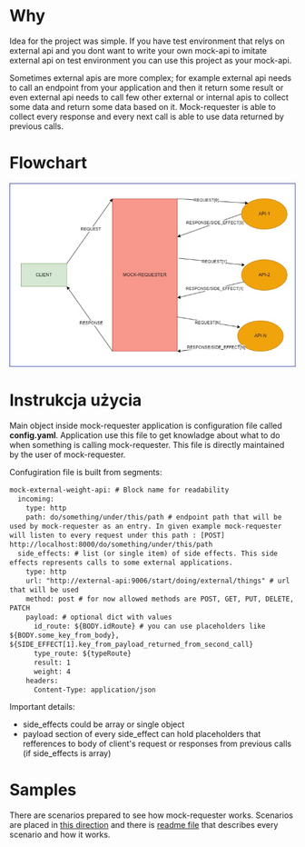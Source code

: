 # Why
Idea for the project was simple. 
If you have test environment that relys on external api and you dont want to write your own mock-api to imitate external api on test environment you can use this project as your mock-api. 

Sometimes external apis are more complex; for example external api needs to call an endpoint from your application and then it return some result or even external api needs to call few other external or internal apis to collect some data and return some data based on it. Mock-requester is able to collect every response and every next call is able to use data returned by previous calls.

# Flowchart

![flowchart](docs/images/mock-requester-flowchart.jpg?raw=true)

# Instrukcja użycia 
Main object inside mock-requester application is configuration file called **config.yaml**. Application use this file to get knowladge about what to do when something is calling mock-requester.
This file is directly maintained by the user of mock-requester.

Confugiration file is built from segments:
```
mock-external-weight-api: # Block name for readability
  incoming: 
    type: http
    path: do/something/under/this/path # endpoint path that will be used by mock-requester as an entry. In given example mock-requester will listen to every request under this path : [POST] http://localhost:8000/do/something/under/this/path
  side_effects: # list (or single item) of side effects. This side effects represents calls to some external applications.
    type: http
    url: "http://external-api:9006/start/doing/external/things" # url that will be used 
    method: post # for now allowed methods are POST, GET, PUT, DELETE, PATCH 
    payload: # optional dict with values
      id_route: ${BODY.idRoute} # you can use placeholders like ${BODY.some_key_from_body}, ${SIDE_EFFECT[1].key_from_payload_returned_from_second_call}
      type_route: ${typeRoute}
      result: 1
      weight: 4
    headers: 
      Content-Type: application/json

```

Important details:
- side_effects could be array or single object
- payload section of every side_effect can hold placeholders that refferences to body of client's request or responses from previous calls (if side_effects is array)

# Samples
There are scenarios prepared to see how mock-requester works. Scenarios are placed in [this direction](samples) and there is [readme file](samples/README.md) that describes every scenario and how it works.